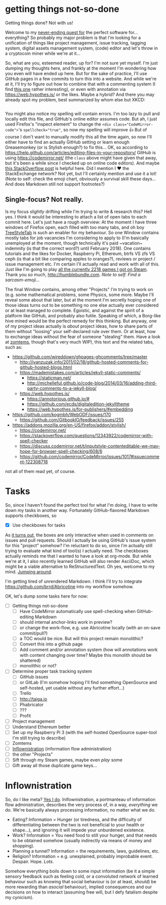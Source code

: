 # getting things not-so-done
Getting things done? Not with us!

Welcome to my [never-ending quest for](http://drawntogether.wikia.com/wiki/Xandir) the perfect software for... everything? So probably my major problem is that I'm looking for a unification of things like project management, issue tracking, tagging system, digital assets management system, (code) editor and let's throw in a cryptocoin miner while we're at it...

So, what are you, esteemed reader, up for? I'm not sure yet myself. I'm just dumping my thoughts here, and frankly at the moment I'm wondering how you even will have ended up here. But for the sake of practice, I'll use GitHub pages in a few commits to turn this into a website. And while we're at it, I'll try to figure out how to combine that with a commenting system (I find [this one](https://github.com/wireddown/ghpages-ghcomments/tree/master) rather interesting), or even with annotation via https://web.hypothes.is/ or the likes. Maybe a hybrid? And there you may already spot my problem, best summarized by whom else but XKCD:

![[](https://xkcd.com/761/)](https://imgs.xkcd.com/comics/dfs.png "A breadth-first search makes a lot of sense for dating in general, actually; it suggests dating a bunch of people casually before getting serious, rather than having a series of five-year relationships one after the other.")

You might also notice my spelling will contain errors. I'm too lazy to pull and locally edit this file, and GitHub's online editor assumes code. But ah, I just used Firefox's "inspect element" to change the `<div class="CodeMirror-code">`'s `spellcheck="true"`, so now my spelling will improve :+1: But of course I don't want to manually modify this all the time again, so now I'll either have to find an actually GitHub setting or learn enough Greasemonkey (or is Stylish enough?) to fix this... OK, so according to https://help.github.com/articles/editing-files-in-your-repository/ GitHub is using https://codemirror.net/ (the `class` above might have given that away, but it's been a while since I checked up on online code editors). And maybe [this StackOverflow post](https://stackoverflow.com/q/12343922/321973) is helpful here. Did I mention I :heart: the StackExchange network? Not yet, but I'll certainly mention and use it a lot! (Note to self: check the emoji chart, obviously a survival skill these days... And does Markdown still not support footnotes?)

## Single-focus? Not really.

Is my focus _slightly_ drifting while I'm trying to write & research this? Hell yes. I think it would be interesting to attach a list of open tabs to each commit here. Let's just have a rough overview: At the moment I have three windows of Firefox open, each filled with too many tabs, and oh boy [TreeStyleTab](https://addons.mozilla.org/en-US/firefox/addon/tree-style-tab/) is such an enabler for my behaviour. So one Window contains mostly tabs for job vacancies I'm considering to apply to (I'm basically unemployed at the moment, though technically it's paid ~vacation~ indemnity (is that the correct word?) until February 2018). One contains tutorials and the likes for Docker, Raspberry Pi, Ethereum, btrfs VS zfs VS ceph (is that a bit like comparing apples to oranges?), reviews or project / issue management etc. I'm certain I'll actually read and work with all of this. Just like I'm going to play [all the currently 2218 games I got on Steam](http://steamcommunity.com/id/zommuter). Thank you _so_ much, http://humblebundle.com. *Note to self: Find a sarcasm-emoji...*

The final Window contains, among other "Projects" I'm trying to work on (e.g. some mathematical problems, some Physics, some more. Maybe I'll reveal some about that later, but at the moment I'm secretly hoping one of those ideas turns out to be something no one else actually ever considered or at least managed to complete. Egoistic, and against the spirit of a platform like GitHub, and probably also futile. Speaking of which, a Borg-like hive mined would be the perfect remedy for this thinking. But anyway, one of my project ideas actually is _about_ project ideas, how to share parts of them without "loosing" your self-declared rule over them. Or at least, how to exchange ideas without the fear of someone "stealing" them. Have a look at [zomtems](https://github.com/zommuter/zomtems "Is there no easy way to link to a repo? I only found the PR/issue-linking"), though that's very much WIP), this text and the related tabs, such as:

* https://github.com/wireddown/ghpages-ghcomments/tree/master
  * http://ivanzuzak.info/2011/02/18/github-hosted-comments-for-github-hosted-blogs.html
  * https://mademistakes.com/articles/jekyll-static-comments/
    * https://staticman.net/
    * http://michelleful.github.io/code-blog/2014/03/16/adding-third-party-comments-to-a-jekyll-blog/
  * https://web.hypothes.is/
    * https://annotorious.github.io/#
    * https://github.com/ecds/digitaledition-jekylltheme
    * https://web.hypothes.is/for-publishers/#embedding
* https://github.com/kogmbh/WebODF/issues/170
  * https://github.com/GitbookIO/feedback/issues/255
* https://addons.mozilla.org/en-US/firefox/addon/stylish/
  * https://codemirror.net/
  * https://stackoverflow.com/questions/12343922/codemirror-with-spell-checker
  * https://discuss.codemirror.net/t/inputstyle-contenteditable-we-may-hope-for-browser-spell-checking/608/6
  * https://github.com/codemirror/CodeMirror/issues/1017#issuecomment-122308718

not all of them read yet, of course.

# Tasks

So, since I haven't found the perfect tool for what I'm doing, I have to write down my tasks in another way. Fortunately GitHub-flavored Markdown supports checkboxes, so

* [X] Use checkboxes for tasks

As [it turns out](https://help.github.com/articles/about-task-lists/), the boxes are only interactive when used in comments on issues and pull requests. Should I actually be using GitHub's issue system for this "project" somehow? I'm reluctant to do so, since I'm actually still trying to evaluate what kind of tool(s) I actually need. The checkboxes actually reminds me that I wanted to have a look at org-mode. But while we're at it, I also recently learned GitHub will also render AsciiDoc, which might be a viable alternative to ReStructuredText. Oh yes, welcome to my mind. [Jumping around](https://www.youtube.com/watch?v=KZaz7OqyTHQ).

I'm getting tired of unrendered Markdown. I think I'll try to integrate https://github.com/brrd/Abricotine into my workflow somehow.

OK, let's dump some tasks here for now:

* [ ] Getting things not-so-done
  * [ ] Have CodeMirror automatically use spell-checking when GitHub-editing Markdown
  * [ ] should internal anchor-links work in preview?
  * [ ] or change the work-flow, e.g. use Abricotine locally (with an on-save commit/pull?)
  * [ ] a TOC would be nice. But will this project remain monolithic?
  * [ ] Convert this into a github page
  * [ ] Add comment and/or annotation system (how will annotations work with content changing over time? Maybe this monolith should be shattered)
  * [ ] monolithic or not?
* [ ] Determine proper task tracking system
  * [ ] GitHub issues
  * [ ] or GitLab (I'm somehow hoping I'll find something OpenSource and self-hosted, yet usable without any further effort...)
  * [ ] Trello
  * [ ] http://taiga.io
  * [ ] Phabricator
  * [ ] ???
  * [ ] Profit <!-- also insert a Ferengi-joke here if you want -->
* [ ] Project management
* [ ] Understand Ethereum better
* [ ] Set up my Raspberry Pi 3 (with the self-hosted OpenSource super-tool I'm still trying to describe)
* [ ] Zomtems
* [ ] [Inflownistration](#Inflownistration) (information flow administration)
* [ ] the other "Projects"
* [ ] Sift through my Steam games, maybe even _play_ some
* [ ] Gift away all those duplicate game keys...

# Inflownistration
So, do I like meta? [Yes I do](https://xkcd.com/917/). Inlfownistration, a portmanteau of information flow administration, describes the very process of, in a way, _everything_ we do. We're basically always processing information, no matter what we do.

* Eating? Information = Hunger (or tiredness, and the difficulty of differentiating between the two is not beneficial to your health or shape...), and ignoring it will impede your unburdened existence.
* Work? Information = You need food to still your hunger, and that needs to be obtained somehow (usually indirectly via means of money and shopping).
* Planning a tunnel? Information = the requirements, laws, guidelines, etc. 
* Religion? Information = e.g. unexplained, probably improbable event. Despair. Hope. _Lots_.

Somehow everything boils down to some input information (be it a simple sensory feedback such as feeling cold, or a convoluted network of learned behaviour such as knowing that social behaviour is (or at least, _should_) be more rewarding than _asocial_ behaviour), implied consequences and our decisions on how to interact (assuming free will, but I defy fatalism despite my cynicism).
